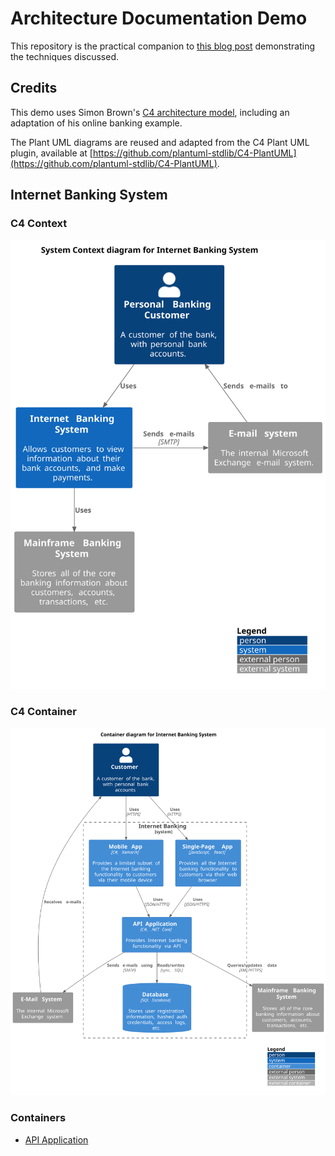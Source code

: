 # Architecture Documentation Demo

This repository is the practical companion to [this blog post]() demonstrating the techniques discussed.

## Credits

This demo uses Simon Brown's [C4 architecture model](https://c4model.com/), including an adaptation of his online banking example.

The Plant UML diagrams are reused and adapted from the C4 Plant UML plugin, available at [https://github.com/plantuml-stdlib/C4-PlantUML](https://github.com/plantuml-stdlib/C4-PlantUML).

## Internet Banking System

### C4 Context

![Internet Banking system context diagram](./.images/context.svg)

### C4 Container

![Internet Banking container diagram](./.images/container.svg)

### Containers

- [API Application](./api/README.md)